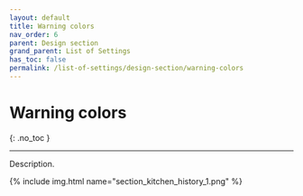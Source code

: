 ```yaml
---
layout: default
title: Warning colors
nav_order: 6
parent: Design section
grand_parent: List of Settings
has_toc: false
permalink: /list-of-settings/design-section/warning-colors
---
```


# Warning colors
{: .no_toc }

---

Description.

{% include img.html name="section_kitchen_history_1.png" %}